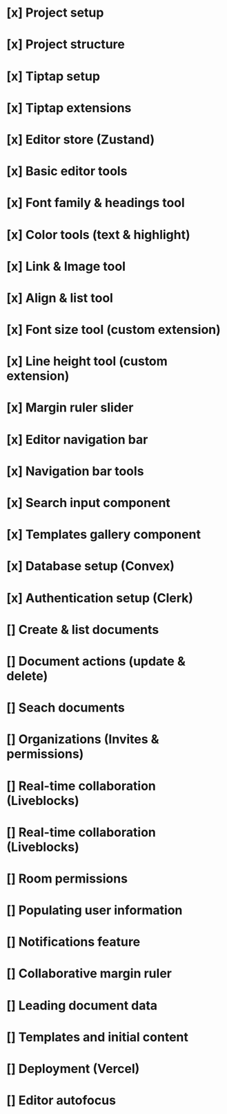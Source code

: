 # [x] Project setup
# [x] Project structure
# [x] Tiptap setup
# [x] Tiptap extensions
# [x] Editor store (Zustand)
# [x] Basic editor tools
# [x] Font family & headings tool
# [x] Color tools (text & highlight)
# [x] Link & Image tool
# [x] Align & list tool
# [x] Font size tool (custom extension)
# [x] Line height tool (custom extension)
# [x] Margin ruler slider
# [x] Editor navigation bar
# [x] Navigation bar tools
# [x] Search input component
# [x] Templates gallery component
# [x] Database setup (Convex)
# [x] Authentication setup (Clerk)
# [] Create & list documents
# [] Document actions (update & delete)
# [] Seach documents
# [] Organizations (Invites & permissions)
# [] Real-time collaboration (Liveblocks)
# [] Real-time collaboration (Liveblocks)
# [] Room permissions
# [] Populating user information
# [] Notifications feature
# [] Collaborative margin ruler
# [] Leading document data
# [] Templates and initial content
# [] Deployment (Vercel)
# [] Editor autofocus